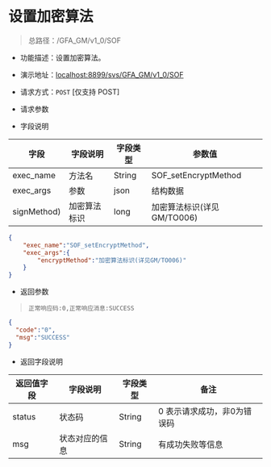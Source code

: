 # 设置加密算法


> 总路径：/GFA_GM/v1_0/SOF

* 功能描述：设置加密算法。
* 演示地址：[localhost:8899/svs/GFA_GM/v1_0/SOF](localhost:8899/svs/GFA_GM/v1_0/SOF)
* 请求方式：`POST` [仅支持 POST]

* 请求参数 

* 字段说明

|字段|字段说明|字段类型|参数值|
|---|---|---|---|
|exec_name|方法名|String|SOF_setEncryptMethod|
|exec_args|参数|json|结构数据|
|signMethod)|加密算法标识|long|加密算法标识(详见GM/TO006)|

``` json
{
    "exec_name":"SOF_setEncryptMethod",
    "exec_args":{
        "encryptMethod":"加密算法标识(详见GM/TO006)"
    }
}
```

* 返回参数
>` 正常响应码:0,正常响应消息:SUCCESS `

``` json
{
  "code":"0",
  "msg":"SUCCESS"
}
```

* 返回字段说明

|返回值字段|字段说明|字段类型|备注|
|---|---|---|---|
|status|状态码|String|0 表示请求成功，非0为错误码|
|msg|状态对应的信息|String|有成功失败等信息|








